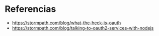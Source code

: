 # Referencias

* https://stormpath.com/blog/what-the-heck-is-oauth
* https://stormpath.com/blog/talking-to-oauth2-services-with-nodejs

